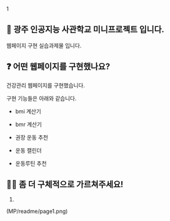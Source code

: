 1
## 🙌 광주 인공지능 사관학교 미니프로젝트 입니다.
웹페이지 구현 실습과제물 입니다. 

## ❓ 어떤 웹페이지를 구현했나요?

건강관리 웹페이지를 구현했습니다.

구현 기능들은 아래와 같습니다.

- bmi 계산기

- bmr 계산기

- 권장 운동 추천

- 운동 캘린더

- 운동루틴 추천



## 🙋‍♀️ 좀 더 구체적으로 가르쳐주세요!   
1. 
(MP/readme/page1.png)



